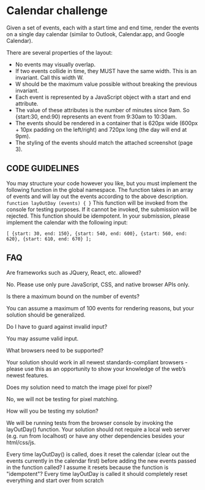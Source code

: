 # Calendar challenge
Given a set of events, each with a start time and end time, render the events on a single day
calendar (similar to Outlook, Calendar.app, and Google Calendar). 

There are several properties
of the layout:

* No events may visually overlap.
* If two events collide in time, they MUST have the same width. This is an invariant. Call
this width W.
* W should be the maximum value possible without breaking the previous invariant.
* Each event is represented by a JavaScript object with a start and end attribute.
* The value of these attributes is the number of minutes since 9am. So {start:30, end:90)
represents an event from 9:30am to 10:30am.
* The events should be rendered in a container that is 620px wide (600px + 10px
padding on the left/right) and 720px long (the day will end at 9pm).
* The styling of the events should match the attached screenshot (page 3).

## CODE GUIDELINES
You may structure your code however you like, but you must implement the following function
in the global namespace. The function takes in an array of events and will lay out the events
according to the above description.
`function layOutDay (events) { }`
This function will be invoked from the console for testing purposes. If it cannot be invoked, the
submission will be rejected. This function should be idempotent.
In your submission, please implement the calendar with the following input:

```
[ {start: 30, end: 150}, {start: 540, end: 600}, {start: 560, end: 620}, {start: 610, end: 670} ];
```

## FAQ
Are frameworks such as JQuery, React, etc. allowed?​ 

No. Please use only pure JavaScript,
CSS, and native browser APIs only.

Is there a maximum bound on the number of events? 

​You can assume a maximum of 100
events for rendering reasons, but your solution should be generalized.

Do I have to guard against invalid input?​ 

You may assume valid input.

What browsers need to be supported?​ 

Your solution should work in all newest
standards-compliant browsers - please use this as an opportunity to show your knowledge of
the web’s newest features.

Does my solution need to match the image pixel for pixel?​ 

No, we will not be testing for pixel
matching.

How will you be testing my solution?​ 

We will be running tests from the browser console by
invoking the layOutDay() function. Your solution should not require a local web server (e.g. run
from localhost) or have any other dependencies besides your html/css/js.

Every time layOutDay() is called, does it reset the calendar (clear out the events currently in
the calendar first) before adding the new events passed in the function called? I assume it
resets because the function is "idempotent"? ​Every time layOutDay is called it should
completely reset everything and start over from scratch